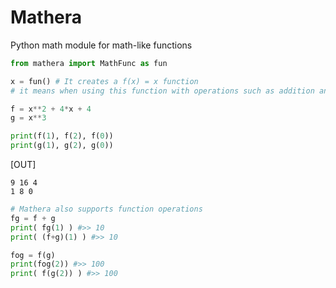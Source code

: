 # Mathera
Python math module for math-like functions

```python
from mathera import MathFunc as fun

x = fun() # It creates a f(x) = x function
# it means when using this function with operations such as addition and subtraction, it will behave like a variable.

f = x**2 + 4*x + 4
g = x**3

print(f(1), f(2), f(0))
print(g(1), g(2), g(0))
```
[OUT]
```
9 16 4
1 8 0
```


```python
# Mathera also supports function operations
fg = f + g
print( fg(1) ) #>> 10
print( (f+g)(1) ) #>> 10

fog = f(g)
print(fog(2)) #>> 100
print( f(g(2)) ) #>> 100
```
